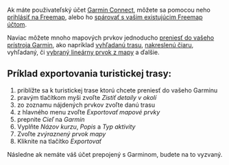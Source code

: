 Ak máte použivateľský účet [Garmin Connect](https://connect.garmin.com), môžete sa pomocou neho [prihlásiť na Freemap](#show=login), alebo ho [spárovať s vašim existujúcim Freemap účtom](#show=account).

Naviac môžete mnoho mapových prvkov jednoducho [preniesť do vašeho prístroja Garmin](#show=export-gpx), ako napríklad [vyhľadanú trasu](#tool=route-planner&show=), [nakreslenú čiaru](#tool=draw-lines&show=), vyhľadaný, či [vybraný lineárny prvok z mapy](#tool=map-details&show=) a ďalšie.

## Príklad exportovania turistickej trasy:

1. priblížte sa k turistickej trase ktorú chcete preniesť do vašeho Garminu
1. pravým tlačítkom myši zvoľte _Zistiť detaily v okolí_
1. zo zoznamu nájdených prvkov zvoľte danú trasu
1. z hlavného menu zvoľte _Exportovať mapové prvky_
1. prepnite _Cieľ_ na _Garmin_
1. Vyplňte _Názov kurzu_, _Popis_ a _Typ aktivity_
1. Zvoľte _zvýraznený prvok mapy_
1. Kliknite na tlačítko _Exportovať_

Následne ak nemáte váš účet prepojený s Garminom, budete na to vyzvaný.
